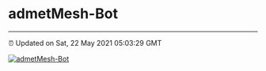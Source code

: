 # admetMesh-Bot
---
⏰ Updated on Sat, 22 May 2021 05:03:29 GMT

[![admetMesh-Bot](https://github.com/kotori-y/admetMesh-bot/actions/workflows/main.yml/badge.svg)](https://github.com/kotori-y/admetMesh-bot/actions/workflows/main.yml)
